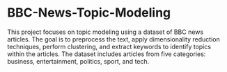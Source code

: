 # BBC-News-Topic-Modeling
This project focuses on topic modeling using a dataset of BBC news articles. The goal is to preprocess the text, apply dimensionality reduction techniques, perform clustering, and extract keywords to identify topics within the articles. The dataset includes articles from five categories: business, entertainment, politics, sport, and tech.

